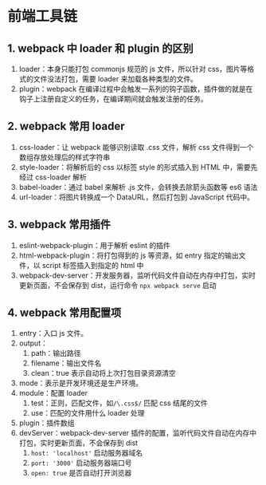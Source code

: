 # 前端工具链

## 1. webpack 中 loader 和 plugin 的区别

1. loader：本身只能打包 commonjs 规范的 js 文件，所以针对 css，图片等格式的文件没法打包，需要 loader 来加载各种类型的文件。
2. plugin：webpack 在编译过程中会触发一系列的钩子函数，插件做的就是在钩子上注册自定义的任务，在编译期间就会触发注册的任务。

## 2. webpack 常用 loader

1. css-loader：让 webpack 能够识别读取 .css 文件，解析 css 文件得到一个数组存放处理后的样式字符串
2. style-loader：将解析后的 css 以标签 style 的形式插入到 HTML 中，需要先经过 css-loader 解析
3. babel-loader：通过 babel 来解析 .js 文件，会转换去除箭头函数等 es6 语法
4. url-loader：将图片转换成一个 DataURL，然后打包到 JavaScript 代码中。

## 3. webpack 常用插件

1. eslint-webpack-plugin：用于解析 eslint 的插件
2. html-webpack-plugin：将打包得到的 js 等资源，如 entry 指定的输出文件，以 script 标签插入到指定的 html 中
3. webpack-dev-server：开发服务器，监听代码文件自动在内存中打包，实时更新页面，不会保存到 dist，运行命令 `npx webpack serve` 启动

## 4. webpack 常用配置项

1. entry：入口 js 文件。
2. output：
   1. path：输出路径
   2. filename：输出文件名
   3. clean：true 表示自动将上次打包目录资源清空
3. mode：表示是开发环境还是生产环境。
4. module：配置 loader
   1. test：正则，匹配文件，如`/\.css$/` 匹配 css 结尾的文件
   2. use：匹配的文件用什么 loader 处理
5. plugin：插件数组
6. devServer：webpack-dev-server 插件的配置，监听代码文件自动在内存中打包，实时更新页面，不会保存到 dist
   1. `host: 'localhost'` 启动服务器域名
   2. `port: '3000'` 启动服务器端口号
   3. `open: true` 是否自动打开浏览器

